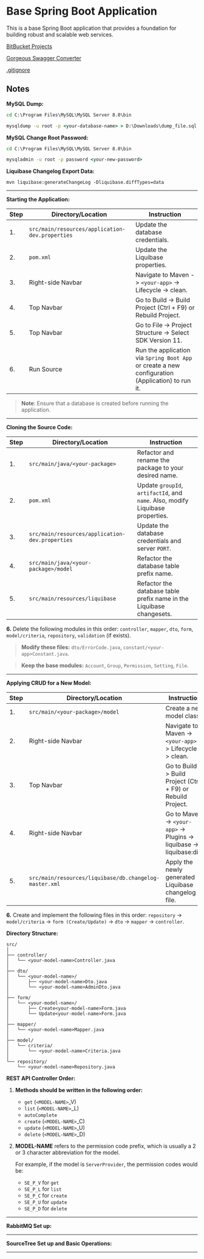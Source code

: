 # Base Spring Boot Application

This is a base Spring Boot application that provides a foundation for building robust and scalable web services.

[BitBucket Projects](https://git.developteam.net/projects)

[Gorgeous Swagger Converter](https://kaytervn.github.io/Gorgeous-Swagger-Converter-Web/)

[.gitignore](.gitignore)

## Notes

**MySQL Dump:**

```cmd
cd C:\Program Files\MySQL\MySQL Server 8.0\bin
```

```cmd
mysqldump -u root -p <your-database-name> > D:\Downloads\dump_file.sql
```

**MySQL Change Root Password:**

```cmd
cd C:\Program Files\MySQL\MySQL Server 8.0\bin
```

```cmd
mysqladmin -u root -p password <your-new-password>
```

**Liquibase Changelog Export Data:**

```
mvn liquibase:generateChangeLog -Dliquibase.diffTypes=data
```

---

**Starting the Application:**

| Step | Directory/Location                              | Instruction                                                                                      |
| ---- | ----------------------------------------------- | ------------------------------------------------------------------------------------------------ |
| 1.   | `src/main/resources/application-dev.properties` | Update the database credentials.                                                                 |
| 2.   | `pom.xml`                                       | Update the Liquibase properties.                                                                 |
| 3.   | Right-side Navbar                               | Navigate to Maven -> `<your-app>` -> Lifecycle -> clean.                                         |
| 4.   | Top Navbar                                      | Go to Build -> Build Project (Ctrl + F9) or Rebuild Project.                                     |
| 5.   | Top Navbar                                      | Go to File -> Project Structure -> Select SDK Version 11.                                        |
| 6.   | Run Source                                      | Run the application via `Spring Boot App` or create a new configuration (Application) to run it. |

> **Note**: Ensure that a database is created before running the application.

---

**Cloning the Source Code:**

| Step | Directory/Location                              | Instruction                                                                    |
| ---- | ----------------------------------------------- | ------------------------------------------------------------------------------ |
| 1.   | `src/main/java/<your-package>`                  | Refactor and rename the package to your desired name.                          |
| 2.   | `pom.xml`                                       | Update `groupId`, `artifactId`, and `name`. Also, modify Liquibase properties. |
| 3.   | `src/main/resources/application-dev.properties` | Update the database credentials and server `PORT`.                             |
| 4.   | `src/main/java/<your-package>/model`            | Refactor the database table prefix name.                                       |
| 5.   | `src/main/resources/liquibase`                  | Refactor the database table prefix name in the Liquibase changesets.           |

**6.** Delete the following modules in this order: `controller`, `mapper`, `dto`, `form`, `model/criteria`, `repository`, `validation` (if exists).

> **Modify these files:** `dto/ErrorCode.java`, `constant/<your-app>Constant.java`.

> **Keep the base modules:** `Account`, `Group`, `Permission`, `Setting`, `File`.

---

**Applying CRUD for a New Model:**

| Step | Directory/Location                                     | Instruction                                                            |
| ---- | ------------------------------------------------------ | ---------------------------------------------------------------------- |
| 1.   | `src/main/<your-package>/model`                        | Create a new model class.                                              |
| 2.   | Right-side Navbar                                      | Navigate to Maven -> `<your-app>` -> Lifecycle -> clean.               |
| 3.   | Top Navbar                                             | Go to Build -> Build Project (Ctrl + F9) or Rebuild Project.           |
| 4.   | Right-side Navbar                                      | Go to Maven -> `<your-app>` -> Plugins -> liquibase -> liquibase:diff. |
| 5.   | `src/main/resources/liquibase/db.changelog-master.xml` | Apply the newly generated Liquibase changelog file.                    |

**6.** Create and implement the following files in this order: `repository` -> `model/criteria` -> `form (Create/Update)` -> `dto` -> `mapper` -> `controller`.

**Directory Structure:**

```plaintext
src/
│
├── controller/
│   └── <your-model-name>Controller.java
│
├── dto/
│   └── <your-model-name>/
│       ├── <your-model-name>Dto.java
│       └── <your-model-name>AdminDto.java
│
├── form/
│   └── <your-model-name>/
│       ├── Create<your-model-name>Form.java
│       └── Update<your-model-name>Form.java
│
├── mapper/
│   └── <your-model-name>Mapper.java
│
├── model/
│   └── criteria/
│       └── <your-model-name>Criteria.java
│
└── repository/
    └── <your-model-name>Repository.java
```

**REST API Controller Order:**

1. **Methods should be written in the following order:**

   - `get` (`<MODEL-NAME>`\_V)
   - `list` (`<MODEL-NAME>`\_L)
   - `autoComplete`
   - `create` (`<MODEL-NAME>`\_C)
   - `update` (`<MODEL-NAME>`\_U)
   - `delete` (`<MODEL-NAME>`\_D)

2. **MODEL-NAME** refers to the permission code prefix, which is usually a 2 or 3 character abbreviation for the model.

   For example, if the model is `ServerProvider`, the permission codes would be:

   - `SE_P_V` for `get`
   - `SE_P_L` for `list`
   - `SE_P_C` for `create`
   - `SE_P_U` for `update`
   - `SE_P_D` for `delete`

---

**RabbitMQ Set up:**

---

**SourceTree Set up and Basic Operations:**

---

```

```
